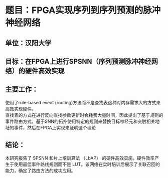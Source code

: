 # 题目：FPGA实现序列到序列预测的脉冲神经网络

## 单位：汉阳大学

## 目标：在FPGA上进行SPSNN（序列预测脉冲神经网络）的硬件高效实现

## 主要工作：
使用了rule-based event (routing)方法而不是查找表这种对内存需求大的方式来高效实现硬件。
<br>查找表的方式在进行反向查找参数更新时会耗费大量时间，因此提出了基于规则的事件路由方式，基于SNN的拓扑使用特定的规则来替换目标神经元和突触相关地址的事件，然后在FPGA上实现来证明这个理论

## 结论：
本研究报告了 SPSNN 和片上培训算法 （LbAP） 的硬件高效实施。硬件效率产生于使用最佳事件路线规则而不是 LUT。该网络在实时培训后展示了关联召回的能力，确定了路由方法的成功应用。
